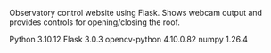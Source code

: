 Observatory control website using Flask.
Shows webcam output and provides controls for opening/closing the roof.

Python 3.10.12
Flask 3.0.3
opencv-python 4.10.0.82
numpy 1.26.4